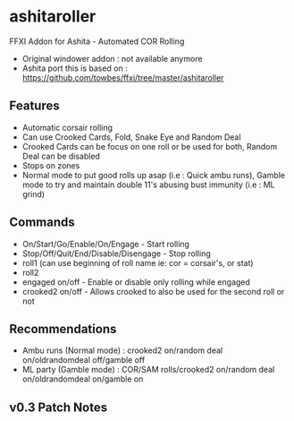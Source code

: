 # ashitaroller
FFXI Addon for Ashita - Automated COR Rolling

- Original windower addon : not available anymore
- Ashita port this is based on : https://github.com/towbes/ffxi/tree/master/ashitaroller

## Features
- Automatic corsair rolling
- Can use Crooked Cards, Fold, Snake Eye and Random Deal
- Crooked Cards can be focus on one roll or be used for both, Random Deal can be disabled
- Stops on zones
- Normal mode to put good rolls up asap (i.e : Quick ambu runs), Gamble mode to try and maintain double 11's abusing bust immunity (i.e : ML grind)

## Commands
- On/Start/Go/Enable/On/Engage - Start rolling  
- Stop/Off/Quit/End/Disable/Disengage - Stop rolling  
- roll1 <roll> (can use beginning of roll name ie: cor = corsair's, or stat)
- roll2 <roll>
- engaged on/off - Enable or disable only rolling while engaged
- crooked2 on/off - Allows crooked to also be used for the second roll or not

## Recommendations
- Ambu runs (Normal mode) : crooked2 on/random deal on/oldrandomdeal off/gamble off
- ML party (Gamble mode) : COR/SAM rolls/crooked2 on/random deal on/oldrandomdeal on/gamble on

## v0.3 Patch Notes
